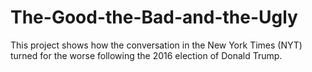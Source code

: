 # The-Good-the-Bad-and-the-Ugly
This project shows how the conversation in the New York Times (NYT) turned for the worse following the 2016 election of Donald Trump.
